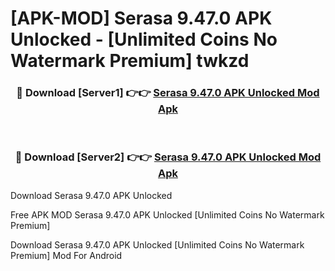 # [APK-MOD] Serasa 9.47.0 APK Unlocked - [Unlimited Coins No Watermark Premium] twkzd



<div align="center">
<h3>🔴 Download [Server1] 👉👉 <a href="https://momento.my/?title=Serasa_9.47.0_APK_Unlocked">Serasa 9.47.0 APK Unlocked Mod Apk</a></h3><br>

<h3>🔴 Download [Server2] 👉👉 <a href="https://momento.my/?title=Serasa_9.47.0_APK_Unlocked">Serasa 9.47.0 APK Unlocked Mod Apk</a></h3>
</div>



Download Serasa 9.47.0 APK Unlocked 

Free APK MOD Serasa 9.47.0 APK Unlocked [Unlimited Coins No Watermark Premium]

Download Serasa 9.47.0 APK Unlocked [Unlimited Coins No Watermark Premium] Mod For Android
